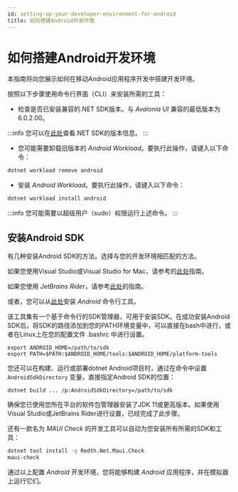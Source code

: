 ```yaml
---
id: setting-up-your-developer-environment-for-android
title: 如何搭建Android开发环境
---
```


# 如何搭建Android开发环境

本指南将向您展示如何在移动Android应用程序开发中搭建开发环境。

按照以下步骤使用命令行界面（CLI）来安装所需的工具：

- 检查是否已安装兼容的.NET SDK版本。与 _Avalonia UI_ 兼容的最低版本为6.0.2.00。

:::info
您可以在[此处](https://dotnet.microsoft.com/en-us/download/dotnet)查看.NET SDK的版本信息。
:::

- 您可能需要卸载旧版本的 _Android Workload_。要执行此操作，请键入以下命令：

```bash
dotnet workload remove android
```

- 安装 _Android Workload_。要执行此操作，请键入以下命令：

```bash
dotnet workload install android
```

:::info
您可能需要以超级用户（sudo）权限运行上述命令。
:::

## 安装Android SDK

有几种安装Android SDK的方法。选择与您的开发环境相匹配的方法。

如果您使用Visual Studio或Visual Studio for Mac，请参考的[此处](https://docs.microsoft.com/en-us/xamarin/android/get-started/installation/android-sdk)指南。

如果您使用 _JetBrains Rider_，请参考[此处](https://www.jetbrains.com/help/rider/Xamarin.html)的指南。

或者，您可以从[此处](https://developer.android.com/studio#command-tools)安装 _Android_ 命令行工具。

该工具集有一个基于命令行的SDK管理器，可用于安装SDK。在成功安装Android SDK后，将SDK的路径添加到您的PATH环境变量中，可以直接在bash中进行，或者在Linux上在您的配置文件 .bashrc 中进行设置。
```
export ANDROID_HOME=/path/to/sdk
export PATH=$PATH:$ANDROID_HOME/tools:$ANDROID_HOME/platform-tools
```
您还可以在构建、运行或部署dotnet Android项目时，通过在命令中设置 `AndroidSdkDirectory` 变量，直接指定Android SDK的位置：
```
dotnet build ... /p:AndroidSdkDirectory=/path/to/sdk
```
确保您已使用您所在平台的软件包管理器安装了JDK 11或更高版本。如果使用Visual Studio或JetBrains Rider进行设置，已经完成了此步骤。

还有一款名为 _MAUI Check_ 的开发工具可以自动为您安装所有所需的SDK和工具：

```bash
dotnet tool install -g Redth.Net.Maui.Check
maui-check
```

通过以上配置 _Android_ 开发环境，您将能够构建 _Android_ 应用程序，并在模拟器上运行它们。
